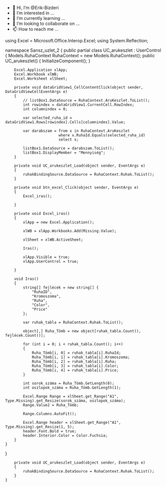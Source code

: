 - 👋 Hi, I’m @Erik-Bizderi
- 👀 I’m interested in ...
- 🌱 I’m currently learning ...
- 💞️ I’m looking to collaborate on ...
- 📫 How to reach me ...

<!---
Erik-Bizderi/Erik-Bizderi is a ✨ special ✨ repository because its `README.md` (this file) appears on your GitHub profile.
You can click the Preview link to take a look at your changes.
--->


using Excel = Microsoft.Office.Interop.Excel;
using System.Reflection;

namespace Sansz_uzlet_2
{
    public partial class UC_arukeszlet : UserControl
    {
        Models.RuhaContext RuhaContext = new Models.RuhaContext();
        public UC_arukeszlet()
        {
            InitializeComponent();
        }

        Excel.Application xlApp;
        Excel.Workbook xlWB;
        Excel.Worksheet xlSheet;

        private void dataGridView1_CellContentClick(object sender, DataGridViewCellEventArgs e)
        {
            // listBox1.DataSource = RuhaContext.AruKeszlet.ToList();
            int rowindex = dataGridView1.CurrentCell.RowIndex;
            int columnindex = 0;

            var selected_ruha_id = dataGridView1.Rows[rowindex].Cells[columnindex].Value;

            var darabszam = from x in RuhaContext.AruKeszlet
                            where x.RuhaId.Equals(selected_ruha_id)
                            select x;

            listBox1.DataSource = darabszam.ToList();
            listBox1.DisplayMember = "Mennyiség";
        }

        private void UC_arukeszlet_Load(object sender, EventArgs e)
        {
            ruhakBindingSource.DataSource = RuhaContext.Ruhak.ToList();
        }

        private void btn_excel_Click(object sender, EventArgs e)
        {
            Excel_iras();

        }

        private void Excel_iras()
        {
            xlApp = new Excel.Application();

            xlWB = xlApp.Workbooks.Add(Missing.Value);

            xlSheet = xlWB.ActiveSheet;

            Iras();

            xlApp.Visible = true;
            xlApp.UserControl = true;

        }

        void Iras()
        {
            string[] fejlécek = new string[] {
                "RuhaID",
                "Kromoszoma",
                "Ruha",
                "Color",
                "Price"
            };

            var ruhak_tabla = RuhaContext.Ruhak.ToList();

            object[,] Ruha_Tömb = new object[ruhak_tabla.Count(), fejlécek.Count()];

            for (int i = 0; i < ruhak_tabla.Count(); i++)
            {
                Ruha_Tömb[i, 0] = ruhak_tabla[i].RuhaId;
                Ruha_Tömb[i, 1] = ruhak_tabla[i].Kromoszoma;
                Ruha_Tömb[i, 2] = ruhak_tabla[i].Ruha;
                Ruha_Tömb[i, 3] = ruhak_tabla[i].Color;
                Ruha_Tömb[i, 4] = ruhak_tabla[i].Price;
            }

            int sorok_száma = Ruha_Tömb.GetLength(0);
            int oszlopok_száma = Ruha_Tömb.GetLength(1);

            Excel.Range Range = xlSheet.get_Range("A1", Type.Missing).get_Resize(sorok_száma, oszlopok_száma);
            Range.Value2 = Ruha_Tömb;

            Range.Columns.AutoFit();

            Excel.Range header = xlSheet.get_Range("A1", Type.Missing).get_Resize(1, 5);
            header.Font.Bold = true;
            header.Interior.Color = Color.Fuchsia;
        }
    }


}


        private void UC_arukeszlet_Load(object sender, EventArgs e)
        {
            ruhakBindingSource.DataSource = RuhaContext.Ruhak.ToList();
        }
    }
